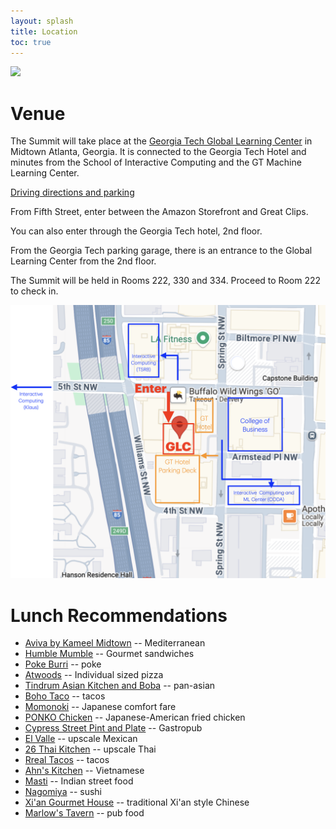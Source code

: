 ```yaml
---
layout: splash
title: Location
toc: true
---
```


<img src="https://georgiatechaudiovisual.blob.core.windows.net/classweb/media/building/iw7mJf4XlSWK_760x302_XtmUHaxN.jpg">

<h1>Venue</h1>

The Summit will take place at the <a href="https://pe.gatech.edu/global-learning-center">Georgia Tech Global Learning Center</a> in Midtown Atlanta, Georgia. It is connected to the Georgia Tech Hotel and minutes from the School of Interactive Computing and the GT Machine Learning Center.

<a href="https://pe.gatech.edu/global-learning-center/directions">Driving directions and parking</a>

From Fifth Street, enter between the Amazon Storefront and Great Clips. 

You can also enter through the Georgia Tech hotel, 2nd floor.

From the Georgia Tech parking garage, there is an entrance to the Global Learning Center from the 2nd floor.

The Summit will be held in Rooms 222, 330 and 334. Proceed to Room 222 to check in. 

<img src="/assets/map.png">

<h1>Lunch Recommendations</h1>

<ul>
	<li><a href="https://www.avivabykameel.com/menu">Aviva by Kameel Midtown</a> -- Mediterranean</li>
	<li><a href="https://www.humblemumbleatl.com/">Humble Mumble</a> -- Gourmet sandwiches</li>
	<li><a href="https://www.pokeburri.com/">Poke Burri</a> -- poke</li>
	<li><a href="https://atwoodspizzacafe.com/">Atwoods</a> -- Individual sized pizza</li>
	<li><a href="https://georgiatech.tindrumasiankitchen.com/">Tindrum Asian Kitchen and Boba</a> -- pan-asian</li>
	<li><a href="https://www.eatboho.com/">Boho Taco</a> -- tacos</li>
	<li><a href="https://www.momonokiatl.com/">Momonoki</a> -- Japanese comfort fare</li>
	<li><a href="https://ponkochicken.com/">PONKO Chicken</a> -- Japanese-American fried chicken</li>
	<li><a href="https://cypressatl.com/">Cypress Street Pint and Plate</a> -- Gastropub</li>
	<li><a href="https://www.valleatl.com/">El Valle</a> -- upscale Mexican</li>
	<li><a href="https://26thai.com/n1/?v=84de8e2b14bb">26 Thai Kitchen</a> -- upscale Thai</li>
	<li><a href="https://rrealtacos.com/">Rreal Tacos</a> -- tacos</li>
	<li><a href="https://anhkitchenatl.com/">Ahn's Kitchen</a> -- Vietnamese</li>
	<li><a href="https://www.mastiatlanta.com/">Masti</a> -- Indian street food</li>
	<li><a href="https://www.nagomiyaatlanta.com">Nagomiya</a> -- sushi</li>
	<li><a href="https://xiangourmethouse.kwickmenu.com/index.php">Xi'an Gourmet House</a> -- traditional Xi'an style Chinese</li>
	<li><a href="https://www.marlowstavern.com/georgia/midtown">Marlow's Tavern</a> -- pub food</li>
</ul>

